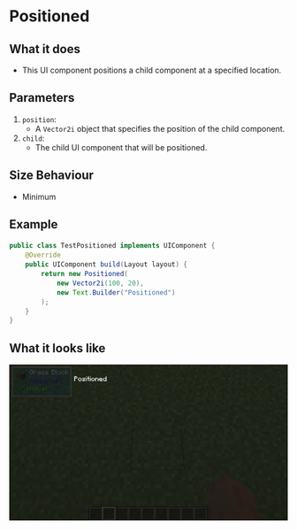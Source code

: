 # Positioned 

## What it does
- This UI component positions a child component at a specified location.

## Parameters
1. `position`:
   - A `Vector2i` object that specifies the position of the child component.
2. `child`:
   - The child UI component that will be positioned.

## Size Behaviour
- Minimum

## Example
```java
public class TestPositioned implements UIComponent {
    @Override
    public UIComponent build(Layout layout) {
        return new Positioned(
            new Vector2i(100, 20),
            new Text.Builder("Positioned")
        );
    }
}
```

## What it looks like
![An image of positioned in effect](./img/positioned.png)
